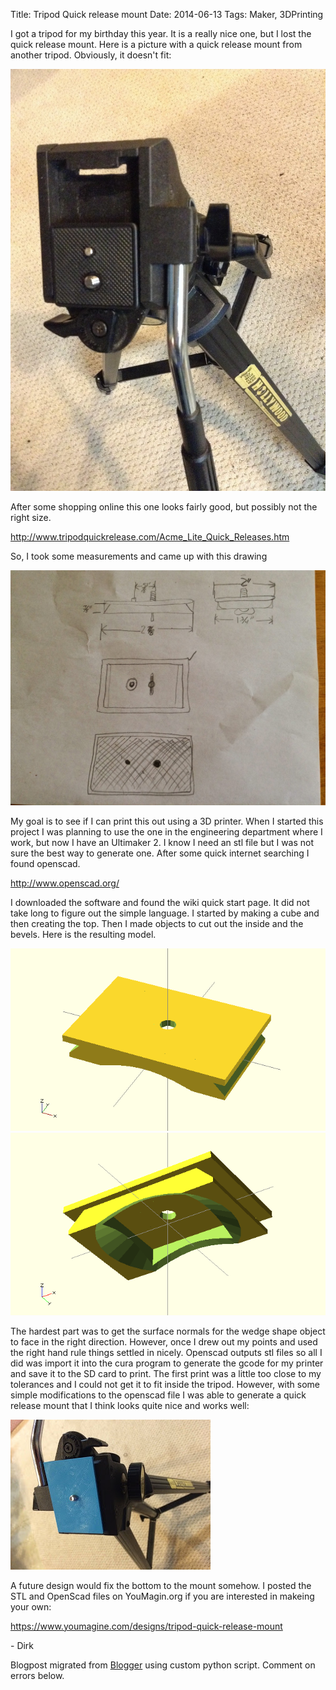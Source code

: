 Title: Tripod Quick release mount
Date: 2014-06-13
Tags: Maker, 3DPrinting

I got a tripod for my birthday this year.  It is a really nice one, but I lost
the quick release mount.  Here is a picture with a quick release mount from
another tripod. Obviously, it doesn't fit:  

![./images/Tripod.jpg](../images/Tripod.jpg)


After some shopping online this one looks fairly good, but possibly not the
right size.  

<http://www.tripodquickrelease.com/Acme_Lite_Quick_Releases.htm>  



So, I took some measurements and came up with this drawing  

![./images/quickreleasemount.jpg](../images/quickreleasemount.jpg)


My goal is to see if I can print this out using a 3D printer. When I started
this project I was planning to use the one in the engineering department where
I work, but now I have an Ultimaker 2.  I know I need an stl file but I was
not sure the best way to generate one. After some quick internet searching I
found openscad.  

<http://www.openscad.org/>  

I downloaded the software and found the wiki quick start page.  It did not
take long to figure out the simple language.  I started by making a cube and
then creating the top.  Then I made objects to cut out the inside and the
bevels.  Here is the resulting model.  

![./images/QuickRelease.png](../images/QuickRelease.png)
![./images/QuickRelease2.png](../images/QuickRelease2.png)



The hardest part was to get the surface normals for the wedge shape object to
face in the right direction.  However, once I drew out my points and used the
right hand rule things settled in nicely.  Openscad outputs stl files so all I
did was import it into the cura program to generate the gcode for my printer
and save it to the SD card to print.  The first print was a little too close
to my tolerances and I could not get it to fit inside the tripod.  However,
with some simple modifications to the openscad file I was able to generate a
quick release mount that I think looks quite nice and works well:  

![./images/blogger-image-138421032.jpg](../images/blogger-image-138421032.jpg)



A future design would fix the bottom to the mount somehow. I posted the STL
and OpenScad files on YouMagin.org if you are interested in makeing your own:  

<https://www.youmagine.com/designs/tripod-quick-release-mount>  

\- Dirk  




Blogpost migrated from [Blogger](https://apprenticemaker.blogspot.com/2014/06/tripod-quick.html) using custom python script. Comment on errors below.
